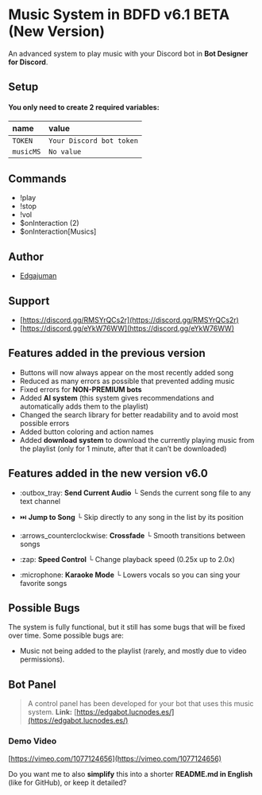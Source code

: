 

# Music System in BDFD v6.1 BETA (New Version)

An advanced system to play music with your Discord bot in **Bot Designer for Discord**.


## Setup

#### You only need to create 2 required variables:

| name      | value                    |
| :-------- | :----------------------- |
| `TOKEN`   | `Your Discord bot token` |
| `musicMS` | `No value`               |



## Commands

* !play
* !stop
* !vol
* \$onInteraction (2)
* \$onInteraction\[Musics]



## Author

* [Edgajuman](https://github.com/edgajuman)



## Support

* [https://discord.gg/RMSYrQCs2r](https://discord.gg/RMSYrQCs2r)
* [https://discord.gg/eYkW76WW](https://discord.gg/eYkW76WW)



## Features added in the previous version

* Buttons will now always appear on the most recently added song
* Reduced as many errors as possible that prevented adding music
* Fixed errors for **NON-PREMIUM bots**
* Added **AI system** (this system gives recommendations and automatically adds them to the playlist)
* Changed the search library for better readability and to avoid most possible errors
* Added button coloring and action names
* Added **download system** to download the currently playing music from the playlist (only for 1 minute, after that it can’t be downloaded)



## Features added in the new version v6.0

* \:outbox\_tray: **Send Current Audio**
  └ Sends the current song file to any text channel

* ⏭️ **Jump to Song**
  └ Skip directly to any song in the list by its position

* \:arrows\_counterclockwise: **Crossfade**
  └ Smooth transitions between songs

* \:zap: **Speed Control**
  └ Change playback speed (0.25x up to 2.0x)

* \:microphone: **Karaoke Mode**
  └ Lowers vocals so you can sing your favorite songs



## Possible Bugs

The system is fully functional, but it still has some bugs that will be fixed over time.
Some possible bugs are:

* Music not being added to the playlist (rarely, and mostly due to video permissions).



## Bot Panel

> A control panel has been developed for your bot that uses this music system.
> **Link:** [https://edgabot.lucnodes.es/](https://edgabot.lucnodes.es/)

### Demo Video

[https://vimeo.com/1077124656](https://vimeo.com/1077124656)



Do you want me to also **simplify** this into a shorter **README.md in English** (like for GitHub), or keep it detailed?
